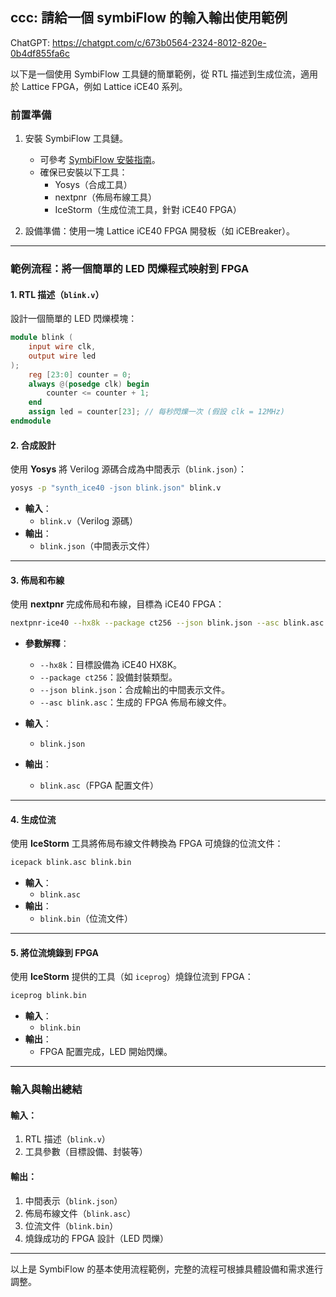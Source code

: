 
## ccc: 請給一個 symbiFlow 的輸入輸出使用範例

ChatGPT: https://chatgpt.com/c/673b0564-2324-8012-820e-0b4df855fa6c

以下是一個使用 SymbiFlow 工具鏈的簡單範例，從 RTL 描述到生成位流，適用於 Lattice FPGA，例如 Lattice iCE40 系列。

### 前置準備
1. 安裝 SymbiFlow 工具鏈。
   - 可參考 [SymbiFlow 安裝指南](https://symbiflow.github.io/)。
   - 確保已安裝以下工具：
     - Yosys（合成工具）
     - nextpnr（佈局布線工具）
     - IceStorm（生成位流工具，針對 iCE40 FPGA）

2. 設備準備：使用一塊 Lattice iCE40 FPGA 開發板（如 iCEBreaker）。

---

### 範例流程：將一個簡單的 LED 閃爍程式映射到 FPGA

#### 1. RTL 描述（`blink.v`）
設計一個簡單的 LED 閃爍模塊：

```verilog
module blink (
    input wire clk,
    output wire led
);
    reg [23:0] counter = 0;
    always @(posedge clk) begin
        counter <= counter + 1;
    end
    assign led = counter[23]; // 每秒閃爍一次 (假設 clk = 12MHz)
endmodule
```

#### 2. 合成設計
使用 **Yosys** 將 Verilog 源碼合成為中間表示（`blink.json`）：

```bash
yosys -p "synth_ice40 -json blink.json" blink.v
```

- **輸入**：
  - `blink.v`（Verilog 源碼）
- **輸出**：
  - `blink.json`（中間表示文件）

---

#### 3. 佈局和布線
使用 **nextpnr** 完成佈局和布線，目標為 iCE40 FPGA：

```bash
nextpnr-ice40 --hx8k --package ct256 --json blink.json --asc blink.asc
```

- **參數解釋**：
  - `--hx8k`：目標設備為 iCE40 HX8K。
  - `--package ct256`：設備封裝類型。
  - `--json blink.json`：合成輸出的中間表示文件。
  - `--asc blink.asc`：生成的 FPGA 佈局布線文件。

- **輸入**：
  - `blink.json`
- **輸出**：
  - `blink.asc`（FPGA 配置文件）

---

#### 4. 生成位流
使用 **IceStorm** 工具將佈局布線文件轉換為 FPGA 可燒錄的位流文件：

```bash
icepack blink.asc blink.bin
```

- **輸入**：
  - `blink.asc`
- **輸出**：
  - `blink.bin`（位流文件）

---

#### 5. 將位流燒錄到 FPGA
使用 **IceStorm** 提供的工具（如 `iceprog`）燒錄位流到 FPGA：

```bash
iceprog blink.bin
```

- **輸入**：
  - `blink.bin`
- **輸出**：
  - FPGA 配置完成，LED 開始閃爍。

---

### 輸入與輸出總結

#### **輸入**：
1. RTL 描述（`blink.v`）
2. 工具參數（目標設備、封裝等）

#### **輸出**：
1. 中間表示（`blink.json`）
2. 佈局布線文件（`blink.asc`）
3. 位流文件（`blink.bin`）
4. 燒錄成功的 FPGA 設計（LED 閃爍）

---

以上是 SymbiFlow 的基本使用流程範例，完整的流程可根據具體設備和需求進行調整。